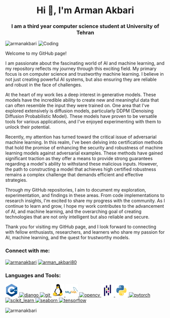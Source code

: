 <h1 align="center">Hi 👋, I'm Arman Akbari</h1>
<h3 align="center">I am a third year computer science student at University of Tehran</h3>
<img align="right" alt="Coding" width="400" src="https://camo.githubusercontent.com/5ddf73ad3a205111cf8c686f687fc216c2946a75005718c8da5b837ad9de78c9/68747470733a2f2f7468756d62732e6766796361742e636f6d2f4576696c4e657874446576696c666973682d736d616c6c2e676966">
<p align="left"> <img src="https://komarev.com/ghpvc/?username=armanakbari&label=Profile%20views&color=0e75b6&style=flat" alt="armanakbari" /> </p>

Welcome to my GitHub page!


I am passionate about the fascinating world of AI and machine learning, and my repository reflects my journey through this exciting field. My primary focus is on computer science and trustworthy machine learning. I believe in not just creating powerful AI systems, but also ensuring they are reliable and robust in the face of challenges.

At the heart of my work lies a deep interest in generative models. These models have the incredible ability to create new and meaningful data that can often resemble the input they were trained on. One area that I've explored extensively is diffusion models, particularly DDPM (Denoising Diffusion Probabilistic Model). These models have proven to be versatile tools for various applications, and I've enjoyed experimenting with them to unlock their potential.

Recently, my attention has turned toward the critical issue of adversarial machine learning. In this realm, I've been delving into certification methods that hold the promise of enhancing the security and robustness of machine learning models against adversarial examples. These methods have gained significant traction as they offer a means to provide strong guarantees regarding a model's ability to withstand these malicious inputs. However, the path to constructing a model that achieves high certified robustness remains a complex challenge that demands efficient and effective strategies.

Through my GitHub repositories, I aim to document my exploration, experimentation, and findings in these areas. From code implementations to research insights, I'm excited to share my progress with the community. As I continue to learn and grow, I hope my work contributes to the advancement of AI, and machine learning, and the overarching goal of creating technologies that are not only intelligent but also reliable and secure.

Thank you for visiting my GitHub page, and I look forward to connecting with fellow enthusiasts, researchers, and learners who share my passion for AI, machine learning, and the quest for trustworthy models.
<h3 align="left">Connect with me:</h3>
<p align="left">
<a href="https://kaggle.com/armanakbari" target="blank"><img align="center" src="https://raw.githubusercontent.com/rahuldkjain/github-profile-readme-generator/master/src/images/icons/Social/kaggle.svg" alt="armanakbari" height="30" width="40" /></a>
<a href="https://instagram.com/arman_akbari80" target="blank"><img align="center" src="https://raw.githubusercontent.com/rahuldkjain/github-profile-readme-generator/master/src/images/icons/Social/instagram.svg" alt="arman_akbari80" height="30" width="40" /></a>
</p>

<h3 align="left">Languages and Tools:</h3>
<p align="left"> <a href="https://www.w3schools.com/cpp/" target="_blank" rel="noreferrer"> <img src="https://raw.githubusercontent.com/devicons/devicon/master/icons/cplusplus/cplusplus-original.svg" alt="cplusplus" width="40" height="40"/> </a> <a href="https://www.djangoproject.com/" target="_blank" rel="noreferrer"> <img src="https://cdn.worldvectorlogo.com/logos/django.svg" alt="django" width="40" height="40"/> </a> <a href="https://git-scm.com/" target="_blank" rel="noreferrer"> <img src="https://www.vectorlogo.zone/logos/git-scm/git-scm-icon.svg" alt="git" width="40" height="40"/> </a> <a href="https://www.linux.org/" target="_blank" rel="noreferrer"> <img src="https://raw.githubusercontent.com/devicons/devicon/master/icons/linux/linux-original.svg" alt="linux" width="40" height="40"/> </a> <a href="https://www.mysql.com/" target="_blank" rel="noreferrer"> <img src="https://raw.githubusercontent.com/devicons/devicon/master/icons/mysql/mysql-original-wordmark.svg" alt="mysql" width="40" height="40"/> </a> <a href="https://opencv.org/" target="_blank" rel="noreferrer"> <img src="https://www.vectorlogo.zone/logos/opencv/opencv-icon.svg" alt="opencv" width="40" height="40"/> </a> <a href="https://pandas.pydata.org/" target="_blank" rel="noreferrer"> <img src="https://raw.githubusercontent.com/devicons/devicon/2ae2a900d2f041da66e950e4d48052658d850630/icons/pandas/pandas-original.svg" alt="pandas" width="40" height="40"/> </a> <a href="https://www.python.org" target="_blank" rel="noreferrer"> <img src="https://raw.githubusercontent.com/devicons/devicon/master/icons/python/python-original.svg" alt="python" width="40" height="40"/> </a> <a href="https://pytorch.org/" target="_blank" rel="noreferrer"> <img src="https://www.vectorlogo.zone/logos/pytorch/pytorch-icon.svg" alt="pytorch" width="40" height="40"/> </a> <a href="https://scikit-learn.org/" target="_blank" rel="noreferrer"> <img src="https://upload.wikimedia.org/wikipedia/commons/0/05/Scikit_learn_logo_small.svg" alt="scikit_learn" width="40" height="40"/> </a> <a href="https://seaborn.pydata.org/" target="_blank" rel="noreferrer"> <img src="https://seaborn.pydata.org/_images/logo-mark-lightbg.svg" alt="seaborn" width="40" height="40"/> </a> <a href="https://www.tensorflow.org" target="_blank" rel="noreferrer"> <img src="https://www.vectorlogo.zone/logos/tensorflow/tensorflow-icon.svg" alt="tensorflow" width="40" height="40"/> </a> </p>

<p><img align="center" src="https://github-readme-stats.vercel.app/api/top-langs?username=armanakbari&show_icons=true&locale=en&layout=compact" alt="armanakbari" /></p>

